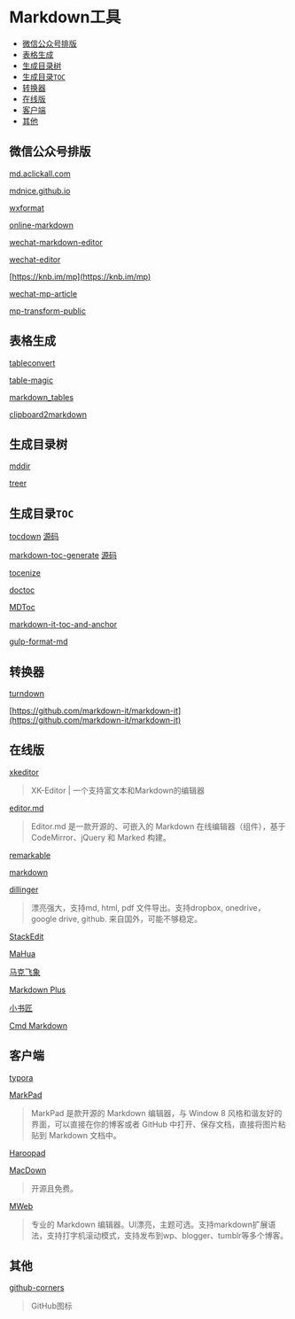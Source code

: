 # Markdown工具



* [微信公众号排版](#微信公众号排版)
* [表格生成](#表格生成)
* [生成目录树](#生成目录树)
* [生成目录`TOC`](#生成目录toc)
* [转换器](#转换器)
* [在线版](#在线版)
* [客户端](#客户端)
* [其他](#其他)


## 微信公众号排版

[md.aclickall.com](https://md.aclickall.com)

[mdnice.github.io](https://mdnice.github.io)

[wxformat](https://lab.lyric.im/wxformat)

[online-markdown](http://blog.didispace.com/tools/online-markdown)

[wechat-markdown-editor](https://didadi599.github.io/wechat-markdown-editor)

[wechat-editor](https://so-easy.cc/wechat-editor)

[https://knb.im/mp](https://knb.im/mp)

[wechat-mp-article](https://ufologist.github.io/wechat-mp-article/editor.html)




[mp-transform-public](https://github.com/ZhuPeng/mp-transform-public)



## 表格生成

[tableconvert](https://tableconvert.com)

[table-magic](http://stevecat.github.io/table-magic)

[markdown_tables](http://www.tablesgenerator.com/markdown_tables)

[clipboard2markdown](https://euangoddard.github.io/clipboard2markdown)



## 生成目录树

[mddir](https://github.com/JohnByrneRepo/mddir)

[treer](https://github.com/derycktse/treer)


## 生成目录`TOC`


[tocdown](https://dohliam.github.io/tocdown)
[源码](https://github.com/dohliam/tocdown)

[markdown-toc-generate](https://magnetikonline.github.io/markdown-toc-generate)
[源码](https://github.com/magnetikonline/markdown-toc-generate)

[tocenize](https://github.com/nochso/tocenize)

[doctoc](https://github.com/thlorenz/doctoc)

[MDToc](https://github.com/dkyaorui/MDToc)

[markdown-it-toc-and-anchor](https://github.com/medfreeman/markdown-it-toc-and-anchor)

[gulp-format-md](https://github.com/jonschlinkert/gulp-format-md)


## 转换器

[turndown](https://github.com/domchristie/turndown)

[https://github.com/markdown-it/markdown-it](https://github.com/markdown-it/markdown-it)


## 在线版

[xkeditor](https://github.com/syfxlin/xkeditor)

> XK-Editor | 一个支持富文本和Markdown的编辑器

[editor.md](https://github.com/pandao/editor.md)

> Editor.md 是一款开源的、可嵌入的 Markdown 在线编辑器（组件），基于 CodeMirror、jQuery 和 Marked 构建。

[remarkable](https://github.com/jonschlinkert/remarkable)

[markdown](https://tool.lu/markdown)

[dillinger](http://dillinger.io)

> 漂亮强大，支持md, html, pdf 文件导出。支持dropbox, onedrive，google drive, github. 来自国外，可能不够稳定。

[StackEdit](https://stackedit.io)

[MaHua](http://mahua.jser.me)

[马克飞象](https://maxiang.io)

[Markdown Plus](http://mdp.tylingsoft.com)

[小书匠](http://markdown.xiaoshujiang.com)

[Cmd Markdown](https://www.zybuluo.com/mdeditor)


## 客户端

[typora](https://www.typora.io)

[MarkPad](http://code52.org/DownmarkerWPF)

> MarkPad 是款开源的 Markdown 编辑器，与 Window 8 风格和谐友好的界面，可以直接在你的博客或者 GitHub 中打开、保存文档，直接将图片粘贴到 Markdown 文档中。

[Haroopad](http://pad.haroopress.com/user.html)

[MacDown](http://macdown.uranusjr.com)

> 开源且免费。

[MWeb](http://zh.mweb.im)

> 专业的 Markdown 编辑器。UI漂亮，主题可选。支持markdown扩展语法，支持打字机滚动模式，支持发布到wp、blogger、tumblr等多个博客。



## 其他

[github-corners](https://github.com/tholman/github-corners)

> GitHub图标



